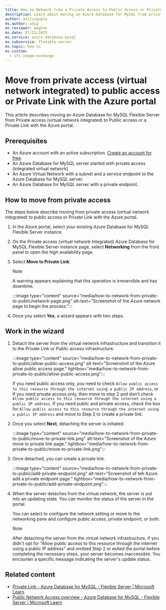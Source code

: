 ```yaml
---
title: How to Network from a Private Access to Public Access or Private Link in Azure Database for MySQL
description: Learn about moving an Azure Database for MySQL from private access (virtual network integrated) to public access or a Private Link with the Azure portal.
author: aditivgupta
ms.author: adig
ms.reviewer: maghan
ms.date: 07/21/2025
ms.service: azure-database-mysql
ms.subservice: flexible-server
ms.topic: how-to
ms.custom:
  - sfi-image-nochange
---
```


# Move from private access (virtual network integrated) to public access or Private Link with the Azure portal

This article describes moving an Azure Database for MySQL Flexible Server from Private access (virtual network integrated) to Public access or a Private Link with the Azure portal.

## Prerequisites

- An Azure account with an active subscription. [Create an account for free](https://azure.microsoft.com/free/).
- An Azure Database for MySQL server started with private access (integrated virtual network).
- An Azure Virtual Network with a subnet and a service endpoint to the Azure Database for MySQL server.
- An Azure Database for MySQL server with a private endpoint.

## How to move from private access

The steps below describe moving from private access (virtual network integrated) to public access or Private Link with the Azure portal.

1. In the Azure portal, select your existing Azure Database for MySQL Flexible Server instance.

1. On the Private access (virtual network Integrated) Azure Database for MySQL Flexible Server instance page, select **Networking** from the front panel to open the high availability page.

1. Select **Move to Private Link**.

   > [!NOTE]  
   > A warning appears explaining that this operation is irreversible and has downtime.

   :::image type="content" source="media/how-to-network-from-private-to-public/network-page.png" alt-text="Screenshot of the Azure network page to begin the process.":::

1. Once you select **Yes**, a wizard appears with two steps.

## Work in the wizard

1. Detach the server from the virtual network infrastructure and transition it to the Private Link or Public access infrastructure.

   :::image type="content" source="media/how-to-network-from-private-to-public/allow-public-access.png" alt-text="Screenshot of the Azure allow public access page." lightbox="media/how-to-network-from-private-to-public/allow-public-access.png":::

   If you need public access only, you need to check `Allow public access to this resource through the internet using a public IP address`, or If you need private access only, then move to step 2 and don't check `Allow public access to this resource through the internet using a public IP address`. If you need public and private access, check the box for `Allow public access to this resource through the internet using a public IP address` and move to Step 2 to create a private link.

1. Once you select **Next**, detaching the server is initiated.

   :::image type="content" source="media/how-to-network-from-private-to-public/move-to-private-link.png" alt-text="Screenshot of the Azure move to private link page." lightbox="media/how-to-network-from-private-to-public/move-to-private-link.png":::

1. Once detached, you can create a private link.

   :::image type="content" source="media/how-to-network-from-private-to-public/add-private-endpoint.png" alt-text="Screenshot of teh Azure add a private endpoint page." lightbox="media/how-to-network-from-private-to-public/add-private-endpoint.png":::

1. When the server detaches from the virtual network, the server is put into an updating state. You can monitor the status of the server in the portal.

   You can select to configure the network setting or move to the networking pane and configure public access, private endpoint, or both.

   > [!NOTE]  
   > After detaching the server from the virtual network infrastructure, if you didn't opt for "Allow public access to this resource through the internet using a public IP address" and omitted Step 2 or exited the portal before completing the necessary steps, your server becomes inaccessible. You encounter a specific message indicating the server's update status.

## Related content

- [Private Link - Azure Database for MySQL - Flexible Server | Microsoft Learn](/azure/mysql/flexible-server/concepts-networking-private-link)
- [Public Network Access overview - Azure Database for MySQL - Flexible Server | Microsoft Learn](/azure/mysql/flexible-server/concepts-networking-public)
